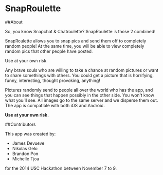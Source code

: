 SnapRoulette
============

##About

So, you know Snapchat & Chatroulette? SnapRoulette is those 2 combined!

SnapRoulette allows you to snap pics and send them off to completely random people! At the same time, you will be able to view completely random pics that other people have posted.

Use at your own risk.

Any brave souls who are willing to take a chance at random pictures or want to share somethings with others.  You could get a picture that is horrifying, funny, interesting, thought provoking, anything!

Pictures randomly send to people all over the world who has the app, and you can see things that happen possibly in the other side.  You won't know what you'll see.  All images go to the same server and we disperse them out.  The app is compatible with both iOS and Android.

**Use at your own risk.**

##Contributors

This app was created by:
- James Devueve
- Nikolas Gelo
- Brandon Pon
- Michelle Tjoa

for the 2014 USC Hackathon between November 7 to 9.
